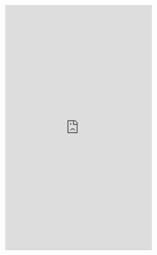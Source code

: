 <IFRAME SRC="http://ali.cdn.kaiyanapp.com/0d0cc16648bdf22a99dbf6658b3ee67a_1280x720.mp4?auth_key=1634438227-0-0-afe8d8b3ea41664c55e2a7307a0bab28" FRAMEBORDER=0 MARGINWIDTH=0 MARGINHEIGHT=0 SCROLLING=NO WIDTH=480 HEIGHT=800 allowfullscreen></IFRAME>







